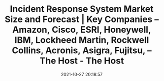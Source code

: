 ---
"title": "Incident Response System Market Size and Forecast | Key Companies – Amazon, Cisco, ESRI, Honeywell, IBM, Lockheed Martin, Rockwell Collins, Acronis, Asigra, Fujitsu, – The Host - The Host"
"date": "2021-10-27 20:18:57"
"feed_name": "GOOGLENEWSINDUSTRIAL"
"feed_website": "https://news.google.com/search?q=industrial%2Bincident&hl=en-US&gl=US&ceid=US:en"
"feed_rss": "https://news.google.com/rss/search?q=industrial%2Bincident&hl=en-US&gl=US&ceid=US:en"
"link": "https://thehostonline.co.uk/news/43557/incident-response-system-market-size-and-analysis/"
"source": "{'href': 'https://thehostonline.co.uk', 'title': 'The Host'}"
"file": "_posts/2021-1-1-3d2c1ff7f3f2887d21090caa4f1924cb9c67f832.md"
"accident": "0"
"drilling": "0"
"dead": "0"
"injured": "0"
"arrested": "0"
"place": "unknown place"
"where": "unknown site"
"causes": "unknown"
"place_uri": "unknown place"
---